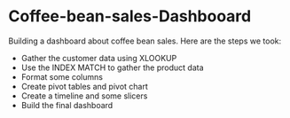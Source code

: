 # Coffee-bean-sales-Dashbooard

Building a dashboard about coffee bean sales. Here are the steps we took:
* Gather the customer data using XLOOKUP
* Use the INDEX MATCH to gather the product data
* Format some columns
* Create pivot tables and pivot chart
* Create a timeline and some slicers
* Build the final dashboard

